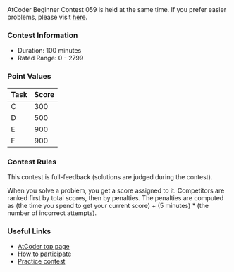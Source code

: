 
<div>

<span>

<span>

<section>
AtCoder Beginner Contest 059 is held at the same time. If you prefer easier problems, please visit <a href="https://atcoder.jp/contests/arc072//abc059.contest.atcoder.jp/">here</a>.
</section>

### **Contest Information**

<ul>

<li>
Duration: 100 minutes
</li>

<li>
Rated Range: 0 - 2799
</li>

</ul>

### **Point Values**

<div>

<div>

<table>

<thead>

<tr>

<th>
Task
</th>

<th>
Score
</th>

</tr>

</thead>

<tbody>

<tr>

<td>
C
</td>

<td>
300
</td>

</tr>

<tr>

<td>
D
</td>

<td>
500
</td>

</tr>

<tr>

<td>
E
</td>

<td>
900
</td>

</tr>

<tr>

<td>
F
</td>

<td>
900
</td>

</tr>

</tbody>

</table>

</div>

</div>

### **Contest Rules**
This contest is full-feedback (solutions are judged during the contest).




When you solve a problem, you get a score assigned to it.
Competitors are ranked first by total scores, then by penalties.
The penalties are computed as (the time you spend to get your current score) + (5 minutes) * (the number of incorrect attempts).






### **Useful Links**

<ul>

<li>
<a href="https://atcoder.jp/">AtCoder top page</a>
</li>

<li>
<a href="https://atcoder.jp/post/2">How to participate</a>
</li>

<li>
<a href="https://practice.contest.atcoder.jp/">Practice contest</a>
</li>

</ul>

</span>

</span>

</div>
